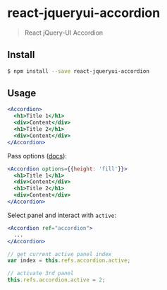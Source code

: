 # react-jqueryui-accordion

> React jQuery-UI Accordion

## Install

```sh
$ npm install --save react-jqueryui-accordion
```

## Usage

```jsx
<Accordion>
  <h1>Title 1</h1>
  <div>Content</div>
  <h1>Title 2</h1>
  <div>Content</div>
</Accordion>
```

Pass options (<a href="http://api.jqueryui.com/accordion/">docs</a>):

```jsx
<Accordion options={{height: 'fill'}}>
  <h1>Title 1</h1>
  <div>Content</div>
  <h1>Title 2</h1>
  <div>Content</div>
</Accordion>
```


Select panel and interact with `active`:

```jsx
<Accordion ref="accordion">
  ...
</Accordion>
```

```js
// get current active panel index
var index = this.refs.accordion.active;

// activate 3rd panel
this.refs.accordion.active = 2;


```

